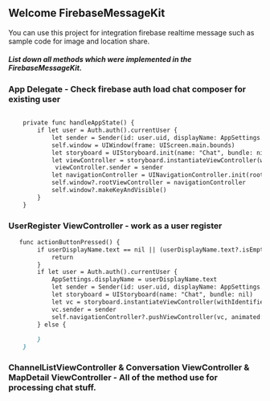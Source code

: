 ## Welcome FirebaseMessageKit

You can use this project for integration firebase realtime message such as sample code for image and location share.


##### List down all methods which were implemented in the FirebaseMessageKit.

### App Delegate - Check firebase auth load chat composer for existing user
```markdown

    private func handleAppState() {
        if let user = Auth.auth().currentUser {
            let sender = Sender(id: user.uid, displayName: AppSettings.displayName)
            self.window = UIWindow(frame: UIScreen.main.bounds)
            let storyboard = UIStoryboard.init(name: "Chat", bundle: nil)
            let viewController = storyboard.instantiateViewController(withIdentifier: "ChannelVC") as! ChannelListViewController
             viewController.sender = sender
            let navigationController = UINavigationController.init(rootViewController: viewController)
            self.window?.rootViewController = navigationController
            self.window?.makeKeyAndVisible()
        }
    }
```

### UserRegister ViewController - work as a user register

```markdown
   func actionButtonPressed() {
        if userDisplayName.text == nil || (userDisplayName.text?.isEmpty)!{
            return
        }
        if let user = Auth.auth().currentUser {
            AppSettings.displayName = userDisplayName.text
            let sender = Sender(id: user.uid, displayName: AppSettings.displayName)
            let storyboard = UIStoryboard(name: "Chat", bundle: nil)
            let vc = storyboard.instantiateViewController(withIdentifier: "ChannelVC") as! ChannelListViewController
            vc.sender = sender
            self.navigationController?.pushViewController(vc, animated: true)
        } else {
            
        }
    }
```

### ChannelListViewController & Conversation ViewController & MapDetail ViewController - All of the method use for processing chat stuff.

